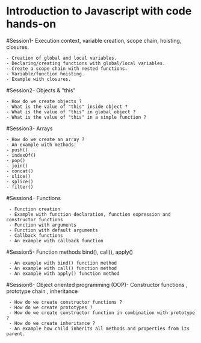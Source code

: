 # Introduction to Javascript with code hands-on

#Session1- Execution context, variable creation, scope chain, hoisting, closures.

    - Creation of global and local variables.
    - Declaring/creating functions with global/local variables.
    - Create a scope chain with nested functions.
    - Variable/function hoisting.
    - Example with closures.

#Session2- Objects & "this"

    - How do we create objects ?
    - What is the value of "this" inside object ?
    - What is the value of "this" in global object ?
    - What is the value of "this" in a simple function ?

#Session3-  Arrays

    - How do we create an array ?
    - An example with methods:
    - push()
    - indexOf()
    - pop()
    - join()
    - concat()
    - slice()
    - splice()
    - filter()


#Session4- Functions  

     - Function creation
     - Example with function declaration, function expression and constructor functions
     - Function with arguments
     - Function with default arguments
     - Callback functions
     - An example with callback function

#Session5- Function methods bind(), call(), apply()

     - An example with bind() function method
     - An example with call() function method
     - An example with apply() function method

#Session6- Object oriented programming (OOP)- Constructor functions , prototype chain , inheritance

     - How do we create constructor functions ?
     - How do we create prototypes ?
     - How do we create constructor function in combination with prototype ?
     - How do we create inheritance ?
     - An example how child inherits all methods and properties from its parent. 
